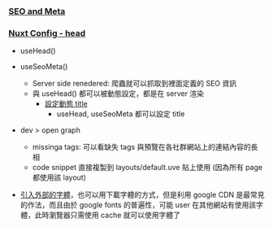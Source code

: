 ### [SEO and Meta](https://nuxt.com/docs/getting-started/seo-meta)

### [Nuxt Config - head](https://nuxt.com/docs/api/nuxt-config#head)
- useHead()
- useSeoMeta()
  - Server side renedered: 爬蟲就可以抓取到裡面定義的 SEO 資訊
  - 與 useHead() 都可以被動態設定，都是在 server 渲染
    - [設定動態 title](https://nuxt.com/docs/getting-started/seo-meta#dynamic-title)
      - useHead, useSeoMeta 都可以設定 title
- dev > open graph 
  - missinga tags: 可以看缺失 tags 與預覽在各社群網站上的連結內容的長相
  - code snippet 直接複製到 layouts/default.uve 貼上使用 (因為所有 page 都使用該 layout)

- [引入外部的字體](https://nuxt.com/docs/getting-started/seo-meta#external-css)，也可以用下載字體的方式，但是利用 google CDN 是最常見的作法，而且由於 google fonts 的普遍性，可能 user 在其他網站有使用該字體，此時瀏覽器只需使用 cache 就可以使用字體了